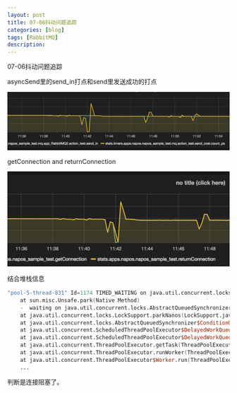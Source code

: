 ```yaml
---
layout: post
title: 07-06抖动问题追踪
categories: [blog]
tags: [RabbitMQ]
description: 
---
```


07-06抖动问题追踪



asyncSend里的send_in打点和send里发送成功的打点

![sendInAndMQout](/img/post/2016-07-06/sendInAndMQout.jpg)

getConnection and returnConnection 

![getConnAndReturnConn](/img/post/2016-07-06/getConnAndReturnConn.jpg)

结合堆栈信息

```verilog
"pool-5-thread-831" Id=1174 TIMED_WAITING on java.util.concurrent.locks.AbstractQueuedSynchronizer$ConditionObject@7ae661ee
	at sun.misc.Unsafe.park(Native Method)
	-  waiting on java.util.concurrent.locks.AbstractQueuedSynchronizer$ConditionObject@7ae661ee
	at java.util.concurrent.locks.LockSupport.parkNanos(LockSupport.java:215)
	at java.util.concurrent.locks.AbstractQueuedSynchronizer$ConditionObject.awaitNanos(AbstractQueuedSynchronizer.java:2078)
	at java.util.concurrent.ScheduledThreadPoolExecutor$DelayedWorkQueue.take(ScheduledThreadPoolExecutor.java:1093)
	at java.util.concurrent.ScheduledThreadPoolExecutor$DelayedWorkQueue.take(ScheduledThreadPoolExecutor.java:809)
	at java.util.concurrent.ThreadPoolExecutor.getTask(ThreadPoolExecutor.java:1067)
	at java.util.concurrent.ThreadPoolExecutor.runWorker(ThreadPoolExecutor.java:1127)
	at java.util.concurrent.ThreadPoolExecutor$Worker.run(ThreadPoolExecutor.java:617)
	...
```

判断是连接阻塞了。